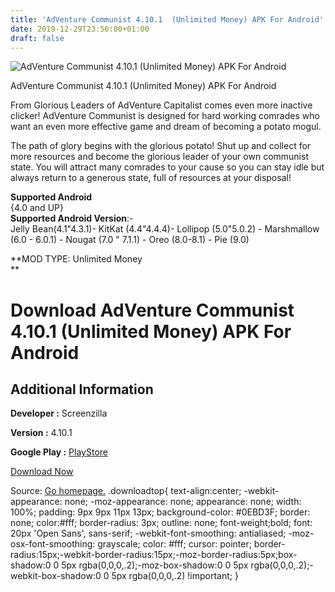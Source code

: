 ```yaml
---
title: 'AdVenture Communist 4.10.1  (Unlimited Money) APK For Android'
date: 2019-12-29T23:56:00+01:00
draft: false
---
```


![AdVenture Communist 4.10.1  (Unlimited Money) APK For Android](https://i0.wp.com/apkhome.net/wp-content/uploads/2019/11/AdVenture-Communist-4.10.1--Unlimited-Money.png "AdVenture Communist 4.10.1  (Unlimited Money) APK For Android")

  

AdVenture Communist 4.10.1  (Unlimited Money) APK For Android

From Glorious Leaders of AdVenture Capitalist comes even more inactive clicker! AdVenture Communist is designed for hard working comrades who want an even more effective game and dream of becoming a potato mogul.

The path of glory begins with the glorious potato! Shut up and collect for more resources and become the glorious leader of your own communist state. You will attract many comrades to your cause so you can stay idle but always return to a generous state, full of resources at your disposal!

**Supported Android**  
{4.0 and UP}  
**Supported Android Version**:-  
Jelly Bean(4.1"4.3.1)- KitKat (4.4"4.4.4)- Lollipop (5.0"5.0.2) - Marshmallow (6.0 - 6.0.1) - Nougat (7.0 " 7.1.1) - Oreo (8.0-8.1) - Pie (9.0)

**MOD TYPE: Unlimited Money  
**

Download AdVenture Communist 4.10.1  (Unlimited Money) APK For Android
==========================================================================

Additional Information
----------------------

**Developer :** Screenzilla

**Version :** 4.10.1

**Google Play :** [PlayStore](https://play.google.com/store/apps/details?id=com.kongregate.mobile.adventurecommunist.google)

  

[Download Now](https://store4app.co/post/adventure-communist-4-10-1-od-unlimited-money-apk-for-android_1574018251)

  
Source: [Go homepage.](https://store4app.co/post/adventure-communist-4-10-1-od-unlimited-money-apk-for-android_1574018251) .downloadtop{ text-align:center; -webkit-appearance: none; -moz-appearance: none; appearance: none; width: 100%; padding: 9px 9px 11px 13px; background-color: #0EBD3F; border: none; color:#fff; border-radius: 3px; outline: none; font-weight;bold; font: 20px 'Open Sans', sans-serif; -webkit-font-smoothing: antialiased; -moz-osx-font-smoothing: grayscale; color: #fff; cursor: pointer; border-radius:15px;-webkit-border-radius:15px;-moz-border-radius:5px;box-shadow:0 0 5px rgba(0,0,0,.2);-moz-box-shadow:0 0 5px rgba(0,0,0,.2);-webkit-box-shadow:0 0 5px rgba(0,0,0,.2) !important; }